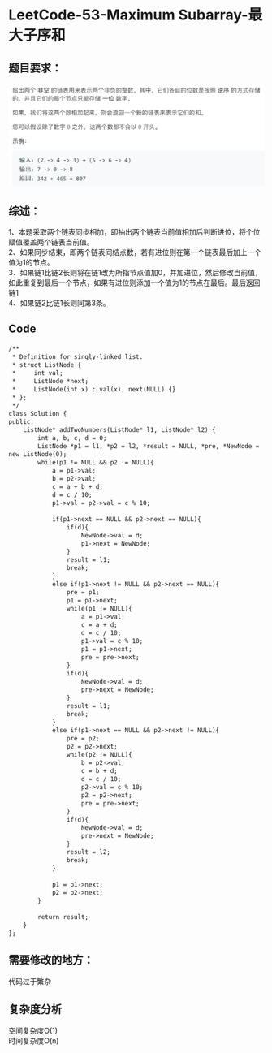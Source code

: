 # LeetCode-53-Maximum Subarray-最大子序和

## 题目要求：
![avatar](https://github.com/JakeChanFangZiyuan20/MyLeetCode/blob/img/img/2.png)





## 综述：  
1、本题采取两个链表同步相加，即抽出两个链表当前值相加后判断进位，将个位赋值覆盖两个链表当前值。<br/>
2、如果同步结束，即两个链表同结点数，若有进位则在第一个链表最后加上一个值为1的节点。<br/>
3、如果链1比链2长则将在链1改为所指节点值加0，并加进位，然后修改当前值，如此重复到最后一个节点，如果有进位则添加一个值为1的节点在最后。最后返回链1<br/>
4、如果链2比链1长则同第3条。<br/>

## Code
```
/**
 * Definition for singly-linked list.
 * struct ListNode {
 *     int val;
 *     ListNode *next;
 *     ListNode(int x) : val(x), next(NULL) {}
 * };
 */
class Solution {
public:
    ListNode* addTwoNumbers(ListNode* l1, ListNode* l2) {
        int a, b, c, d = 0;
        ListNode *p1 = l1, *p2 = l2, *result = NULL, *pre, *NewNode = new ListNode(0);
        while(p1 != NULL && p2 != NULL){
            a = p1->val;
            b = p2->val;
            c = a + b + d;
            d = c / 10;
            p1->val = p2->val = c % 10;
            
            if(p1->next == NULL && p2->next == NULL){
                if(d){
                    NewNode->val = d;
                    p1->next = NewNode;
                }
                result = l1;
                break;
            }
            else if(p1->next != NULL && p2->next == NULL){
                pre = p1;
                p1 = p1->next;
                while(p1 != NULL){
                    a = p1->val;
                    c = a + d;
                    d = c / 10;
                    p1->val = c % 10;
                    p1 = p1->next;
                    pre = pre->next;
                }
                if(d){
                    NewNode->val = d;
                    pre->next = NewNode;
                }
                result = l1;
                break;
            }
            else if(p1->next == NULL && p2->next != NULL){
                pre = p2;
                p2 = p2->next;
                while(p2 != NULL){
                    b = p2->val;
                    c = b + d;
                    d = c / 10;
                    p2->val = c % 10;
                    p2 = p2->next;
                    pre = pre->next;
                }
                if(d){
                    NewNode->val = d;
                    pre->next = NewNode;
                }
                result = l2;
                break;
            }

            p1 = p1->next;
            p2 = p2->next;
        }

        return result;
    }
};
```

## 需要修改的地方：
代码过于繁杂

## 复杂度分析
空间复杂度O(1)  
时间复杂度O(n)


